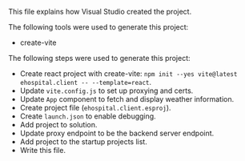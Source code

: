 This file explains how Visual Studio created the project.

The following tools were used to generate this project:
- create-vite

The following steps were used to generate this project:
- Create react project with create-vite: `npm init --yes vite@latest ehospital.client -- --template=react`.
- Update `vite.config.js` to set up proxying and certs.
- Update `App` component to fetch and display weather information.
- Create project file (`ehospital.client.esproj`).
- Create `launch.json` to enable debugging.
- Add project to solution.
- Update proxy endpoint to be the backend server endpoint.
- Add project to the startup projects list.
- Write this file.
